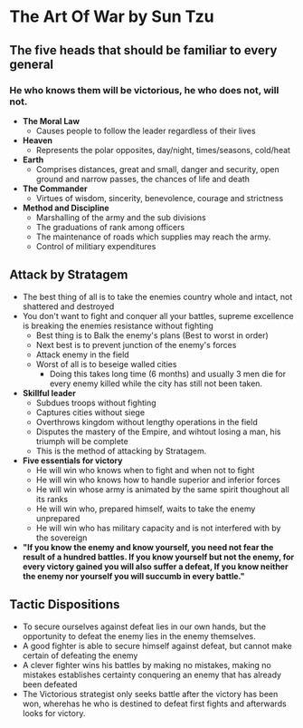 # The Art Of War by Sun Tzu

## The five heads that should be familiar to every general
### He who knows them will be victorious, he who does not, will not.
- **The Moral Law**
	- Causes people to follow the leader regardless of their lives
- **Heaven**
    - Represents the polar opposites, day/night, times/seasons, cold/heat
- **Earth**
   - Comprises distances, great and small, danger and security, open ground and narrow passes, the chances of life and death
- **The Commander**
   - Virtues of wisdom, sincerity, benevolence, courage and strictness
- **Method and Discipline**
   - Marshalling of the army and the sub divisions
   - The graduations of rank among officers
   - The maintenance of roads which supplies may reach the army.
   - Control of militiary expenditures

## Attack by Stratagem
- The best thing of all is to take the enemies country whole and intact, not shattered and destroyed
- You don't want to fight and conquer all your battles, supreme excellence is breaking the enemies resistance without fighting
	- Best thing is to Balk the enemy's plans (Best to worst in order)
	- Next best is to prevent junction of the enemy's forces
	- Attack enemy in the field
	- Worst of all is to beseige walled cities
		- Doing this takes long time (6 months) and usually 3 men die for every enemy killed while the city has still not been taken.
- **Skillful leader**
  - Subdues troops without fighting
  - Captures cities without siege
  - Overthrows kingdom without lengthy operations in the field
  - Disputes the mastery of the Empire, and wihtout losing a man, his triumph will be complete
  - This is the method of attacking by Stratagem.
- **Five essentials for victory**
  - He will win who knows when to fight and when not to fight
  - He will win who knows how to handle superior and inferior forces
  - He will win whose army is animated by the same spirit thoughout all its ranks
  - He will win who, prepared himself, waits to take the enemy unprepared
  - He will win who has military capacity and is not interfered with by the sovereign
- **"If you know the enemy and know yourself, you need not fear the result of a hundred battles. If you know yourself but not the enemy, for every victory gained you will also suffer a defeat, If you know neither the enemy nor yourself you will succumb in every battle."**

## Tactic Dispositions
- To secure ourselves against defeat lies in our own hands, but the opportunity to defeat the enemy lies in the enemy themselves.
- A good fighter is able to secure himself against defeat, but cannot make certain of defeating the enemy
- A clever fighter wins his battles by making no mistakes, making no mistakes establishes certainty conquering an enemy that has already been defeated
- The Victorious strategist only seeks battle after the victory has been won, wherehas he who is destined to defeat first fights and afterwards looks for victory.